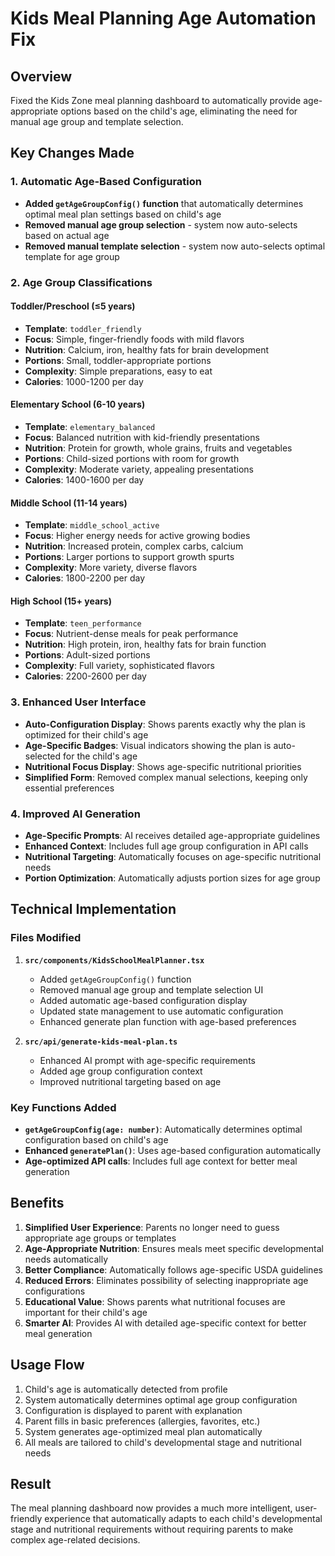 # Kids Meal Planning Age Automation Fix

## Overview
Fixed the Kids Zone meal planning dashboard to automatically provide age-appropriate options based on the child's age, eliminating the need for manual age group and template selection.

## Key Changes Made

### 1. Automatic Age-Based Configuration
- **Added `getAgeGroupConfig()` function** that automatically determines optimal meal plan settings based on child's age
- **Removed manual age group selection** - system now auto-selects based on actual age
- **Removed manual template selection** - system now auto-selects optimal template for age group

### 2. Age Group Classifications
#### Toddler/Preschool (≤5 years)
- **Template**: `toddler_friendly`
- **Focus**: Simple, finger-friendly foods with mild flavors
- **Nutrition**: Calcium, iron, healthy fats for brain development
- **Portions**: Small, toddler-appropriate portions
- **Complexity**: Simple preparations, easy to eat
- **Calories**: 1000-1200 per day

#### Elementary School (6-10 years)
- **Template**: `elementary_balanced`
- **Focus**: Balanced nutrition with kid-friendly presentations
- **Nutrition**: Protein for growth, whole grains, fruits and vegetables
- **Portions**: Child-sized portions with room for growth
- **Complexity**: Moderate variety, appealing presentations
- **Calories**: 1400-1600 per day

#### Middle School (11-14 years)
- **Template**: `middle_school_active`
- **Focus**: Higher energy needs for active growing bodies
- **Nutrition**: Increased protein, complex carbs, calcium
- **Portions**: Larger portions to support growth spurts
- **Complexity**: More variety, diverse flavors
- **Calories**: 1800-2200 per day

#### High School (15+ years)
- **Template**: `teen_performance`
- **Focus**: Nutrient-dense meals for peak performance
- **Nutrition**: High protein, iron, healthy fats for brain function
- **Portions**: Adult-sized portions
- **Complexity**: Full variety, sophisticated flavors
- **Calories**: 2200-2600 per day

### 3. Enhanced User Interface
- **Auto-Configuration Display**: Shows parents exactly why the plan is optimized for their child's age
- **Age-Specific Badges**: Visual indicators showing the plan is auto-selected for the child's age
- **Nutritional Focus Display**: Shows age-specific nutritional priorities
- **Simplified Form**: Removed complex manual selections, keeping only essential preferences

### 4. Improved AI Generation
- **Age-Specific Prompts**: AI receives detailed age-appropriate guidelines
- **Enhanced Context**: Includes full age group configuration in API calls
- **Nutritional Targeting**: Automatically focuses on age-specific nutritional needs
- **Portion Optimization**: Automatically adjusts portion sizes for age group

## Technical Implementation

### Files Modified
1. **`src/components/KidsSchoolMealPlanner.tsx`**
   - Added `getAgeGroupConfig()` function
   - Removed manual age group and template selection UI
   - Added automatic age-based configuration display
   - Updated state management to use automatic configuration
   - Enhanced generate plan function with age-based preferences

2. **`src/api/generate-kids-meal-plan.ts`**
   - Enhanced AI prompt with age-specific requirements
   - Added age group configuration context
   - Improved nutritional targeting based on age

### Key Functions Added
- **`getAgeGroupConfig(age: number)`**: Automatically determines optimal configuration based on child's age
- **Enhanced `generatePlan()`**: Uses age-based configuration automatically
- **Age-optimized API calls**: Includes full age context for better meal generation

## Benefits
1. **Simplified User Experience**: Parents no longer need to guess appropriate age groups or templates
2. **Age-Appropriate Nutrition**: Ensures meals meet specific developmental needs automatically
3. **Better Compliance**: Automatically follows age-specific USDA guidelines
4. **Reduced Errors**: Eliminates possibility of selecting inappropriate age configurations
5. **Educational Value**: Shows parents what nutritional focuses are important for their child's age
6. **Smarter AI**: Provides AI with detailed age-specific context for better meal generation

## Usage Flow
1. Child's age is automatically detected from profile
2. System automatically determines optimal age group configuration
3. Configuration is displayed to parent with explanation
4. Parent fills in basic preferences (allergies, favorites, etc.)
5. System generates age-optimized meal plan automatically
6. All meals are tailored to child's developmental stage and nutritional needs

## Result
The meal planning dashboard now provides a much more intelligent, user-friendly experience that automatically adapts to each child's developmental stage and nutritional requirements without requiring parents to make complex age-related decisions.
